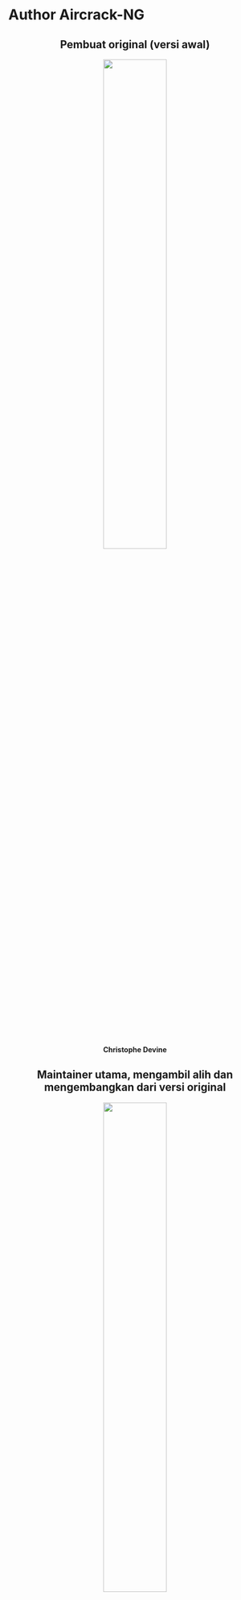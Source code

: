 <h1>Author Aircrack-NG</h1>
<div align="center">
    <h2>Pembuat original (versi awal)</h2>
    <img src="https://github.com/fixploit03/Pentest-WiFi/blob/main/tools/aircrack-ng/img/Christophe%20Devine.jpg" width="50%"/>
    <p><b>Christophe Devine</b></p>
    <h2>Maintainer utama, mengambil alih dan mengembangkan dari versi original</h2>
    <img src="https://github.com/fixploit03/Pentest-WiFi/blob/main/tools/aircrack-ng/img/Thomas%20d'Otreppe%20de%20Bouvette.jpeg" width="50%"/>
    <p><b>Thomas d'Otreppe de Bouvette (muts)</b></p>
</div>
<p><a href="https://github.com/aircrack-ng/aircrack-ng/graphs/contributors">Dan kontributor open source lainnya</a></p>

